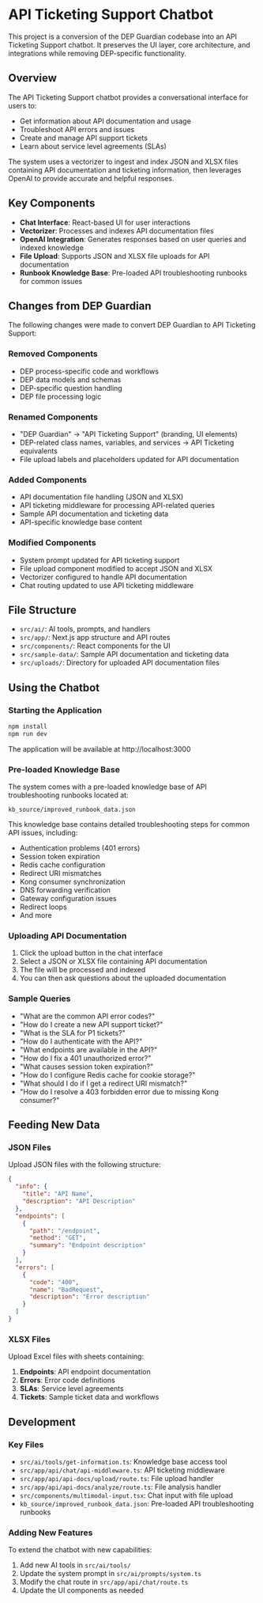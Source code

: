 # API Ticketing Support Chatbot

This project is a conversion of the DEP Guardian codebase into an API Ticketing Support chatbot. It preserves the UI layer, core architecture, and integrations while removing DEP-specific functionality.

## Overview

The API Ticketing Support chatbot provides a conversational interface for users to:

- Get information about API documentation and usage
- Troubleshoot API errors and issues
- Create and manage API support tickets
- Learn about service level agreements (SLAs)

The system uses a vectorizer to ingest and index JSON and XLSX files containing API documentation and ticketing information, then leverages OpenAI to provide accurate and helpful responses.

## Key Components

- **Chat Interface**: React-based UI for user interactions
- **Vectorizer**: Processes and indexes API documentation files
- **OpenAI Integration**: Generates responses based on user queries and indexed knowledge
- **File Upload**: Supports JSON and XLSX file uploads for API documentation
- **Runbook Knowledge Base**: Pre-loaded API troubleshooting runbooks for common issues

## Changes from DEP Guardian

The following changes were made to convert DEP Guardian to API Ticketing Support:

### Removed Components

- DEP process-specific code and workflows
- DEP data models and schemas
- DEP-specific question handling
- DEP file processing logic

### Renamed Components

- "DEP Guardian" → "API Ticketing Support" (branding, UI elements)
- DEP-related class names, variables, and services → API Ticketing equivalents
- File upload labels and placeholders updated for API documentation

### Added Components

- API documentation file handling (JSON and XLSX)
- API ticketing middleware for processing API-related queries
- Sample API documentation and ticketing data
- API-specific knowledge base content

### Modified Components

- System prompt updated for API ticketing support
- File upload component modified to accept JSON and XLSX
- Vectorizer configured to handle API documentation
- Chat routing updated to use API ticketing middleware

## File Structure

- `src/ai/`: AI tools, prompts, and handlers
- `src/app/`: Next.js app structure and API routes
- `src/components/`: React components for the UI
- `src/sample-data/`: Sample API documentation and ticketing data
- `src/uploads/`: Directory for uploaded API documentation files

## Using the Chatbot

### Starting the Application

```bash
npm install
npm run dev
```

The application will be available at http://localhost:3000

### Pre-loaded Knowledge Base

The system comes with a pre-loaded knowledge base of API troubleshooting runbooks located at:
```
kb_source/improved_runbook_data.json
```

This knowledge base contains detailed troubleshooting steps for common API issues, including:
- Authentication problems (401 errors)
- Session token expiration
- Redis cache configuration
- Redirect URI mismatches
- Kong consumer synchronization
- DNS forwarding verification
- Gateway configuration issues
- Redirect loops
- And more

### Uploading API Documentation

1. Click the upload button in the chat interface
2. Select a JSON or XLSX file containing API documentation
3. The file will be processed and indexed
4. You can then ask questions about the uploaded documentation

### Sample Queries

- "What are the common API error codes?"
- "How do I create a new API support ticket?"
- "What is the SLA for P1 tickets?"
- "How do I authenticate with the API?"
- "What endpoints are available in the API?"
- "How do I fix a 401 unauthorized error?"
- "What causes session token expiration?"
- "How do I configure Redis cache for cookie storage?"
- "What should I do if I get a redirect URI mismatch?"
- "How do I resolve a 403 forbidden error due to missing Kong consumer?"

## Feeding New Data

### JSON Files

Upload JSON files with the following structure:

```json
{
  "info": {
    "title": "API Name",
    "description": "API Description"
  },
  "endpoints": [
    {
      "path": "/endpoint",
      "method": "GET",
      "summary": "Endpoint description"
    }
  ],
  "errors": [
    {
      "code": "400",
      "name": "BadRequest",
      "description": "Error description"
    }
  ]
}
```

### XLSX Files

Upload Excel files with sheets containing:

1. **Endpoints**: API endpoint documentation
2. **Errors**: Error code definitions
3. **SLAs**: Service level agreements
4. **Tickets**: Sample ticket data and workflows

## Development

### Key Files

- `src/ai/tools/get-information.ts`: Knowledge base access tool
- `src/app/api/chat/api-middleware.ts`: API ticketing middleware
- `src/app/api/api-docs/upload/route.ts`: File upload handler
- `src/app/api/api-docs/analyze/route.ts`: File analysis handler
- `src/components/multimodal-input.tsx`: Chat input with file upload
- `kb_source/improved_runbook_data.json`: Pre-loaded API troubleshooting runbooks

### Adding New Features

To extend the chatbot with new capabilities:

1. Add new AI tools in `src/ai/tools/`
2. Update the system prompt in `src/ai/prompts/system.ts`
3. Modify the chat route in `src/app/api/chat/route.ts`
4. Update the UI components as needed
